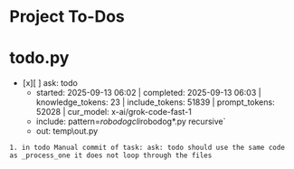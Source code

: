 # Project To-Dos


# todo.py
- [x][ ] ask: todo
  - started: 2025-09-13 06:02 | completed: 2025-09-13 06:03 | knowledge_tokens: 23 | include_tokens: 51839 | prompt_tokens: 52028 | cur_model: x-ai/grok-code-fast-1
  - include: pattern=*robodogcli*robodog*.py  recursive`
  - out:  temp\out.py
```knowledge
1. in todo Manual commit of task: ask: todo should use the same code as _process_one it does not loop through the files

```

